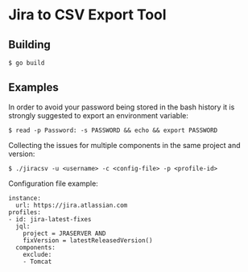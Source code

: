 # Jira to CSV Export Tool

## Building

    $ go build

## Examples

In order to avoid your password being stored in the bash history it is strongly suggested to export an environment variable:

    $ read -p Password: -s PASSWORD && echo && export PASSWORD

Collecting the issues for multiple components in the same project and version:

    $ ./jiracsv -u <username> -c <config-file> -p <profile-id>

Configuration file example:

    instance:
      url: https://jira.atlassian.com
    profiles:
    - id: jira-latest-fixes
      jql:
        project = JRASERVER AND
        fixVersion = latestReleasedVersion()
      components:
        exclude:
        - Tomcat
